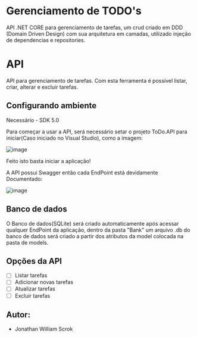 # Gerenciamento de TODO's
API .NET CORE para gerenciamento de tarefas, um crud criado em DDD (Domain Driven Design) com sua arquitetura em camadas, utilizado injeção de dependencias e repositories.

# API

API para gerenciamento de tarefas.
Com esta ferramenta é possível listar, criar, alterar e excluir tarefas.


## Configurando ambiente
Necessário - SDK 5.0

Para começar a usar a API, será necessário setar o projeto ToDo.API para iniciar(Caso iniciado no Visual Studio), como a imagem:

![image](https://user-images.githubusercontent.com/74919534/157563466-4c1b88f5-fa9b-4872-a994-c4880cbde8b3.png)

Feito isto basta iniciar a aplicação!

A API possui Swagger então cada EndPoint está devidamente Documentado:

![image](https://user-images.githubusercontent.com/74919534/157568316-f9cbb54b-2ba1-441d-9382-a4552d4b0191.png)


## Banco de dados
O Banco de dados(SQLite) será criado automaticamente após acessar qualquer EndPoint da aplicação, dentro da pasta "Bank" um arquivo .db do banco de dados será criado a partir dos atributos da model colocada na pasta de models.

## Opções da API

- [ ] Listar tarefas
- [ ] Adicionar novas tarefas
- [ ] Atualizar tarefas
- [ ] Excluir tarefas

## Autor:
  - Jonathan William Scrok
